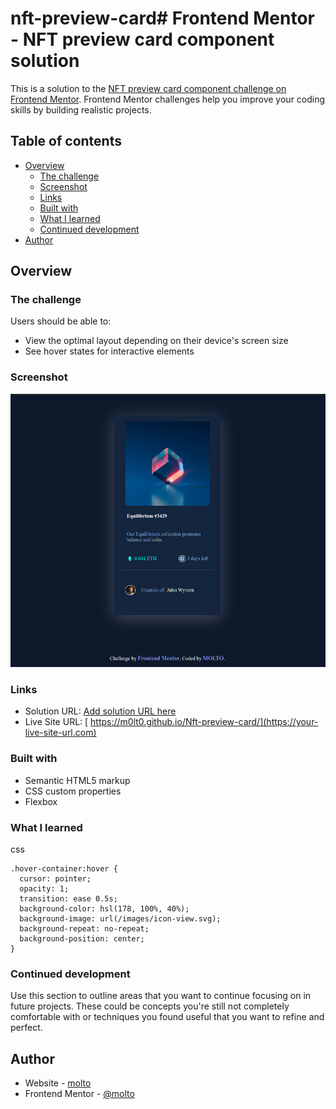 # nft-preview-card# Frontend Mentor - NFT preview card component solution

This is a solution to the [NFT preview card component challenge on Frontend Mentor](https://www.frontendmentor.io/challenges/nft-preview-card-component-SbdUL_w0U). Frontend Mentor challenges help you improve your coding skills by building realistic projects.

## Table of contents

- [Overview](#overview)
  - [The challenge](#the-challenge)
  - [Screenshot](#screenshot)
  - [Links](#links)
  - [Built with](#built-with)
  - [What I learned](#what-i-learned)
  - [Continued development](#continued-development)
- [Author](#author)

## Overview

### The challenge

Users should be able to:

- View the optimal layout depending on their device's screen size
- See hover states for interactive elements

### Screenshot

![Screenshot](./images/Screenshot.png)

### Links

- Solution URL: [Add solution URL here](https://your-solution-url.com)
- Live Site URL: [ https://m0lt0.github.io/Nft-preview-card/](https://your-live-site-url.com)

### Built with

- Semantic HTML5 markup
- CSS custom properties
- Flexbox

### What I learned

css

```
.hover-container:hover {
  cursor: pointer;
  opacity: 1;
  transition: ease 0.5s;
  background-color: hsl(178, 100%, 40%);
  background-image: url(/images/icon-view.svg);
  background-repeat: no-repeat;
  background-position: center;
}

```

### Continued development

Use this section to outline areas that you want to continue focusing on in future projects. These could be concepts you're still not completely comfortable with or techniques you found useful that you want to refine and perfect.

## Author

- Website - [molto](https://www.your-site.com)
- Frontend Mentor - [@molto](https://www.frontendmentor.io/profile/M0lt0)
